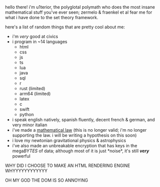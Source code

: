 hello there! i'm u1terior, the polyglotal polymath who does the most insane mathematical stuff you've ever seen; zermelo & fraenkel et al fear me for what i have done to the set theory framework.

here's a list of random things that are pretty cool about me:
- i'm *very* good at civics
- i program in ~14 languages
  - html
  - css
  - js
  - ts
  - lua
  - java
  - sql
  - r
  - rust (limited)
  - arm64 (limited)
  - latex
  - c
  - swift
  - python
- i speak english natively, spanish fluently, decent french & german, and very minor italian
- i've made a [mathematical law](https://academics.u1t.dev/archived-interfinite-law) (this is no longer valid; i'm no longer supporting the law. i will be writing a hypothesis on this soon)
- i love my newtonian gravitational physics & astrophysics
- i've also made an unbreakable encryption that has keys in the mega*BYTES* of data; although most of it is just \*noise\*, it's still ***very*** powerful

WHY DID I CHOOSE TO MAKE AN HTML RENDERING ENGINE WHYYYYYYYYYYYY

OH MY GOD THE DOM IS SO ANNOYING
